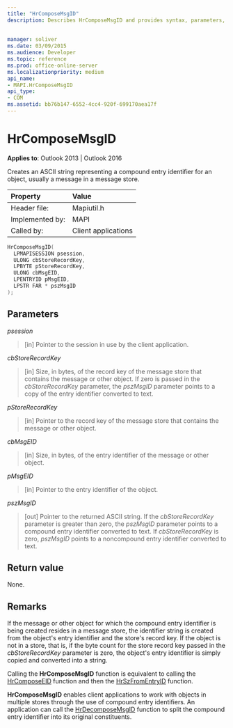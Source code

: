 ```yaml
---
title: "HrComposeMsgID"
description: Describes HrComposeMsgID and provides syntax, parameters, and return value.
 
 
manager: soliver
ms.date: 03/09/2015
ms.audience: Developer
ms.topic: reference
ms.prod: office-online-server
ms.localizationpriority: medium
api_name:
- MAPI.HrComposeMsgID
api_type:
- COM
ms.assetid: bb76b147-6552-4cc4-920f-699170aea17f
---
```


# HrComposeMsgID

**Applies to**: Outlook 2013 | Outlook 2016
  
Creates an ASCII string representing a compound entry identifier for an object, usually a message in a message store.
  
|Property |Value |
|:-----|:-----|
|Header file:  <br/> |Mapiutil.h  <br/> |
|Implemented by:  <br/> |MAPI  <br/> |
|Called by:  <br/> |Client applications  <br/> |

```cpp
HrComposeMsgID(
  LPMAPISESSION psession,
  ULONG cbStoreRecordKey,
  LPBYTE pStoreRecordKey,
  ULONG cbMsgEID,
  LPENTRYID pMsgEID,
  LPSTR FAR * pszMsgID
);
```

## Parameters

 _psession_
  
> [in] Pointer to the session in use by the client application.

 _cbStoreRecordKey_
  
> [in] Size, in bytes, of the record key of the message store that contains the message or other object. If zero is passed in the _cbStoreRecordKey_ parameter, the  _pszMsgID_ parameter points to a copy of the entry identifier converted to text.

 _pStoreRecordKey_
  
> [in] Pointer to the record key of the message store that contains the message or other object.

 _cbMsgEID_
  
> [in] Size, in bytes, of the entry identifier of the message or other object.

 _pMsgEID_
  
> [in] Pointer to the entry identifier of the object.

 _pszMsgID_
  
> [out] Pointer to the returned ASCII string. If the  _cbStoreRecordKey_ parameter is greater than zero, the  _pszMsgID_ parameter points to a compound entry identifier converted to text. If  _cbStoreRecordKey_ is zero, _pszMsgID_ points to a noncompound entry identifier converted to text.

## Return value

None.
  
## Remarks

If the message or other object for which the compound entry identifier is being created resides in a message store, the identifier string is created from the object's entry identifier and the store's record key. If the object is not in a store, that is, if the byte count for the store record key passed in the _cbStoreRecordKey_ parameter is zero, the object's entry identifier is simply copied and converted into a string.
  
Calling the **HrComposeMsgID** function is equivalent to calling the [HrComposeEID](hrcomposeeid.md) function and then the [HrSzFromEntryID](hrszfromentryid.md) function.
  
 **HrComposeMsgID** enables client applications to work with objects in multiple stores through the use of compound entry identifiers. An application can call the [HrDecomposeMsgID](hrdecomposemsgid.md) function to split the compound entry identifier into its original constituents.
  